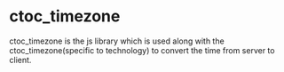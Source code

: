 # ctoc_timezone
ctoc_timezone is the js library which is used along with the ctoc_timezone(specific to technology) to convert the time from server to client.
